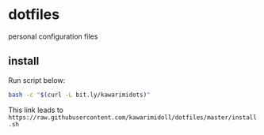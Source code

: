 # dotfiles

personal configuration files

## install

Run script below:

```sh
bash -c "$(curl -L bit.ly/kawarimidots)"
```

This link leads to
`https://raw.githubusercontent.com/kawarimidoll/dotfiles/master/install.sh`
